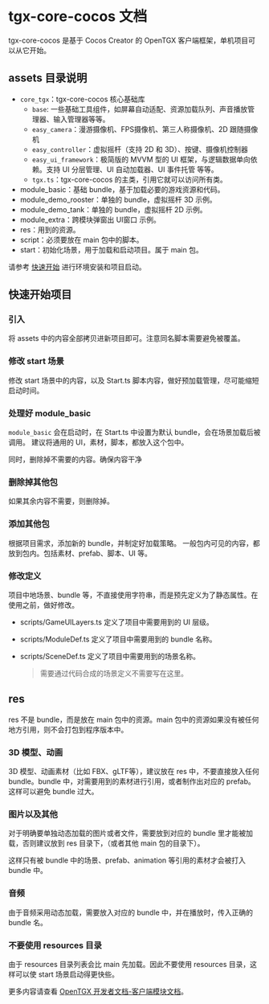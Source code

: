 # tgx-core-cocos 文档

tgx-core-cocos 是基于 Cocos Creator 的 OpenTGX 客户端框架，单机项目可以从它开始。

## assets 目录说明

- `core_tgx`：tgx-core-cocos 核心基础库
  - `base`: 一些基础工具组件，如屏幕自动适配、资源加载队列、声音播放管理器、输入管理器等等。
  - `easy_camera`：漫游摄像机、FPS摄像机、第三人称摄像机、2D 跟随摄像机
  - `easy_controller`：虚拟摇杆（支持 2D 和 3D）、按键、摄像机控制器
  - `easy_ui_framework`：极简版的 MVVM 型的 UI 框架，与逻辑数据单向依赖。支持 UI 分层管理、UI 自动加载器、UI 事件托管 等等。
  - `tgx.ts`：tgx-core-cocos 的主类，引用它就可以访问所有类。
- module_basic：基础 bundle，基于加载必要的游戏资源和代码。
- module_demo_rooster：单独的 bundle，虚拟摇杆 3D 示例。
- module_demo_tank：单独的 bundle，虚拟摇杆 2D 示例。
- module_extra：跨模块弹窗出 UI窗口 示例。
- res：用到的资源。
- script：必须要放在 main 包中的脚本。
- start：初始化场景，用于加载和启动项目。属于 main 包。

请参考 [快速开始](./quick-start.md) 进行环境安装和项目启动。

## 快速开始项目

### 引入

将 assets 中的内容全部拷贝进新项目即可。注意同名脚本需要避免被覆盖。

### 修改 start 场景

修改 start 场景中的内容，以及 Start.ts 脚本内容，做好预加载管理，尽可能缩短启动时间。

### 处理好 module_basic

`module_basic` 会在启动时，在 Start.ts 中设置为默认 bundle，会在场景加载后被调用。 建议将通用的 UI，素材，脚本，都放入这个包中。

同时，删除掉不需要的内容。确保内容干净

### 删除掉其他包

如果其余内容不需要，则删除掉。

### 添加其他包

根据项目需求，添加新的 bundle，并制定好加载策略。 一般包内可见的内容，都放到包内。包括素材、prefab、脚本、UI 等。

### 修改定义

项目中地场景、bundle 等，不直接使用字符串，而是预先定义为了静态属性。在使用之前，做好修改。

- scripts/GameUILayers.ts  定义了项目中需要用到的 UI 层级。
- scripts/ModuleDef.ts 定义了项目中需要用到的 bundle 名称。

- scripts/SceneDef.ts 定义了项目中需要用到的场景名称。
  > 需要通过代码合成的场景定义不需要写在这里。

## res

res 不是 bundle，而是放在 main 包中的资源。main 包中的资源如果没有被任何地方引用，则不会打包到程序版本中。

### 3D 模型、动画

3D 模型、动画素材（比如 FBX、gLTF等），建议放在 res 中，不要直接放入任何 bundle。bundle 中，对需要用到的素材进行引用，或者制作出对应的 prefab。这样可以避免 bundle 过大。

### 图片以及其他

对于明确要单独动态加载的图片或者文件，需要放到对应的 bundle 里才能被加载，否则建议放到 res 目录下，（或者其他 main 包的目录下）。

这样只有被 bundle 中的场景、prefab、animation 等引用的素材才会被打入 bundle 中。

### 音频

由于音频采用动态加载，需要放入对应的 bundle 中，并在播放时，传入正确的 bundle 名。

### 不要使用 resources 目录

由于 resources 目录列表会比 main 先加载。因此不要使用 resources 目录，这样可以使 start 场景启动得更快些。

更多内容请查看 [OpenTGX 开发者文档-客户端模块文档](./developer-guide.md#客户端模块)。
